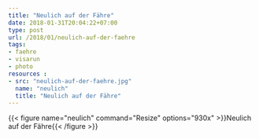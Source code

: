 ```yaml
---
title: "Neulich auf der Fähre"
date: 2018-01-31T20:04:22+07:00
type: post
url: /2018/01/neulich-auf-der-faehre
tags:
- faehre
- visarun
- photo
resources :
- src: "neulich-auf-der-faehre.jpg"
  name: "neulich"
  title: "Neulich auf der Fähre"
---
```


{{< figure name="neulich" command="Resize" options="930x" >}}Neulich auf der Fähre{{< /figure >}}
